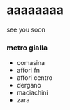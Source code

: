 # aaaaaaaa
see you soon
### metro gialla
- comasina
- affori fn
- affori centro
- dergano
- maciachini
- zara